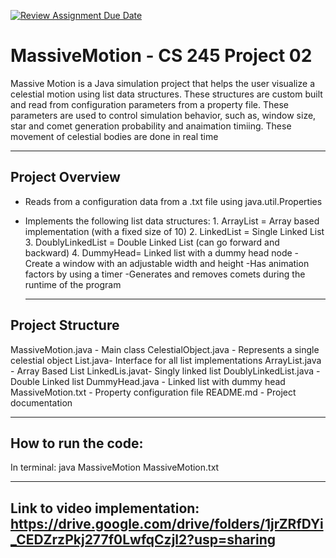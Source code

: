 [![Review Assignment Due Date](https://classroom.github.com/assets/deadline-readme-button-22041afd0340ce965d47ae6ef1cefeee28c7c493a6346c4f15d667ab976d596c.svg)](https://classroom.github.com/a/J_c8sizy)
# MassiveMotion - CS 245 Project 02
Massive Motion is a Java simulation project that helps the user visualize a celestial motion using list data structures. These structures are custom built and read from configuration parameters from a property file.
These parameters are used to control simulation behavior, such as, window size, star and comet generation probability and anaimation timiing. These movement of celestial bodies are done in real time

-------------------------------------
## Project Overview
- Reads from a configuration data from a .txt file using java.util.Properties
- Implements the following list data structures:
       1. ArrayList = Array based implementation (with a fixed size of 10)
       2. LinkedList = Single Linked List
       3. DoublyLinkedList = Double Linked List (can go forward and backward)
       4. DummyHead= Linked list with a dummy head node
  -Create a window with an adjustable width and height
  -Has animation factors by using a timer
  -Generates and removes comets during the runtime of the program

   -------------------------------------
## Project Structure
MassiveMotion.java - Main class
CelestialObject.java - Represents a single celestial object
List.java- Interface for all list implementations
ArrayList.java - Array Based List
LinkedLis.javat- Singly linked list
DoublyLinkedList.java - Double Linked list
DummyHead.java - Linked list with dummy head
MassiveMotion.txt - Property configuration file
README.md - Project documentation

-----------
## How to run the code: 
In terminal: java MassiveMotion MassiveMotion.txt

---------
## Link to video implementation: https://drive.google.com/drive/folders/1jrZRfDYi_CEDZrzPkj277f0LwfqCzjl2?usp=sharing 
